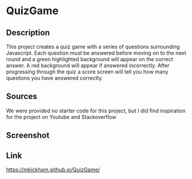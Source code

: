 # QuizGame

## Description
This project creates a quiz game with a series of questions surrounding Javascript. Each question must be answered before moving on to the next round and a green highlighted background will appear on the correct answer. A red background will appear if answered incorrectly. After progressing through the quiz a score screen will tell you how many questions you have answered correctly. 

## Sources
We were provided no starter code for this project, but I did find inspiration for the project on Youtube and Stackoverflow

## Screenshot

## Link
https://mkickham.github.io/QuizGame/
